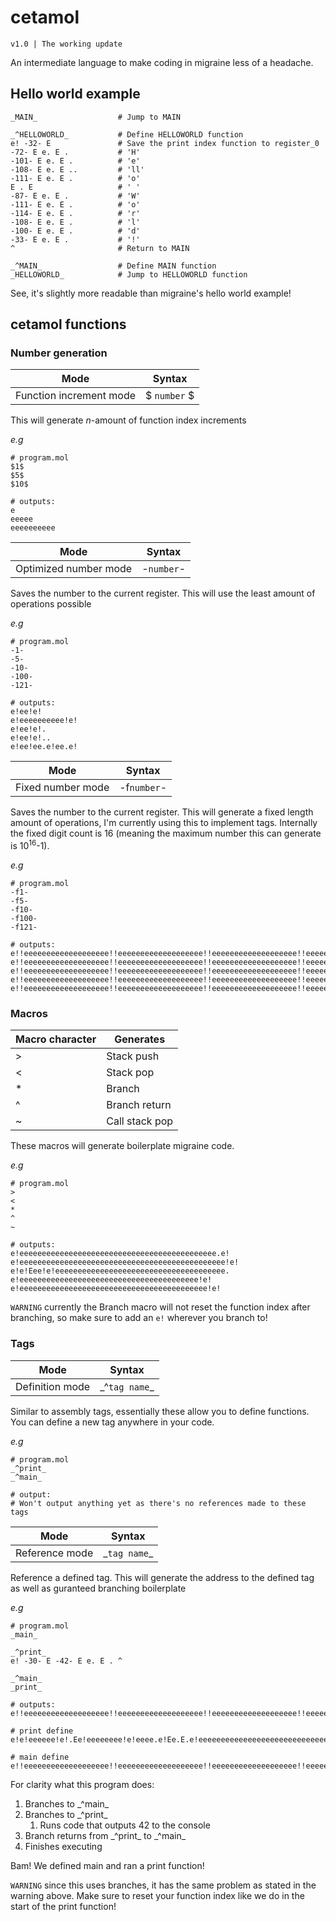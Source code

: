 # cetamol
`v1.0 | The working update`

An intermediate language to make coding in migraine less of a headache.

## Hello world example
```
_MAIN_                  # Jump to MAIN

_^HELLOWORLD_           # Define HELLOWORLD function
e! -32- E				# Save the print index function to register_0
-72- E e. E .			# 'H'
-101- E e. E .			# 'e'
-108- E e. E ..			# 'll'
-111- E e. E .			# 'o'
E . E					# ' '
-87- E e. E .			# 'W'
-111- E e. E .			# 'o'
-114- E e. E .			# 'r'
-108- E e. E .			# 'l'
-100- E e. E .			# 'd'
-33- E e. E .			# '!'
^                       # Return to MAIN

_^MAIN_                 # Define MAIN function
_HELLOWORLD_            # Jump to HELLOWORLD function
```
See, it's slightly more readable than migraine's hello world example!

## cetamol functions
### Number generation
| Mode | Syntax |
| -- | -- |
| Function increment mode | \$ `number` \$ |

This will generate *n*-amount of function index increments

*e.g*
```
# program.mol
$1$
$5$
$10$

# outputs:
e
eeeee
eeeeeeeeee
```

| Mode | Syntax |
| -- | -- |
| Optimized number mode | -`number`- |

Saves the number to the current register. This will use the least amount of operations possible

*e.g*
```
# program.mol
-1-
-5-
-10-
-100-
-121-

# outputs:
e!ee!e!
e!eeeeeeeeee!e!
e!ee!e!.
e!ee!e!..
e!ee!ee.e!ee.e!
```

| Mode | Syntax |
| -- | -- |
| Fixed number mode | -f`number`- |

Saves the number to the current register. This will generate a fixed length amount of operations, I'm currently using this to implement tags. Internally the fixed digit count is 16 (meaning the maximum number this can generate is 10<sup>16</sup>-1).

*e.g*
```
# program.mol
-f1-
-f5-
-f10-
-f100-
-f121-

# outputs:
e!!eeeeeeeeeeeeeeeeeee!!eeeeeeeeeeeeeeeeeee!!eeeeeeeeeeeeeeeeeee!!eeeeeeeeeeeeeeeeeee!!eeeeeeeeeeeeeeeeeee!!eeeeeeeeeeeeeeeeeee!!eeeeeeeeeeeeeeeeeee!!eeeeeeeeeeeeeeeeeee!!eeeeeeeeeeeeeeeeeee!!eeeeeeeeeeeeeeeeeee!!eeeeeeeeeeeeeeeeeee!!eeeeeeeeeeeeeeeeeee!!eeeeeeeeeeeeeeeeeee!!eeeeeeeeeeeeeeeeeee!!eeeeeeeeeeeeeeeeeee!ee.eeeeeeeeeeeeeeee
e!!eeeeeeeeeeeeeeeeeee!!eeeeeeeeeeeeeeeeeee!!eeeeeeeeeeeeeeeeeee!!eeeeeeeeeeeeeeeeeee!!eeeeeeeeeeeeeeeeeee!!eeeeeeeeeeeeeeeeeee!!eeeeeeeeeeeeeeeeeee!!eeeeeeeeeeeeeeeeeee!!eeeeeeeeeeeeeeeeeee!!eeeeeeeeeeeeeeeeeee!!eeeeeeeeeeeeeeeeeee!!eeeeeeeeeeeeeeeeeee!!eeeeeeeeeeeeeeeeeee!!eeeeeeeeeeeeeeeeeee!!eeeeeeeeeeeeeeeeeee!eeeeeeeeee.eeeeeeee
e!!eeeeeeeeeeeeeeeeeee!!eeeeeeeeeeeeeeeeeee!!eeeeeeeeeeeeeeeeeee!!eeeeeeeeeeeeeeeeeee!!eeeeeeeeeeeeeeeeeee!!eeeeeeeeeeeeeeeeeee!!eeeeeeeeeeeeeeeeeee!!eeeeeeeeeeeeeeeeeee!!eeeeeeeeeeeeeeeeeee!!eeeeeeeeeeeeeeeeeee!!eeeeeeeeeeeeeeeeeee!!eeeeeeeeeeeeeeeeeee!!eeeeeeeeeeeeeeeeeee!!eeeeeeeeeeeeeeeeeee!ee.eeeeeeeeeeeeeeeee!.eeeeeeeeeeeeeeeeee
e!!eeeeeeeeeeeeeeeeeee!!eeeeeeeeeeeeeeeeeee!!eeeeeeeeeeeeeeeeeee!!eeeeeeeeeeeeeeeeeee!!eeeeeeeeeeeeeeeeeee!!eeeeeeeeeeeeeeeeeee!!eeeeeeeeeeeeeeeeeee!!eeeeeeeeeeeeeeeeeee!!eeeeeeeeeeeeeeeeeee!!eeeeeeeeeeeeeeeeeee!!eeeeeeeeeeeeeeeeeee!!eeeeeeeeeeeeeeeeeee!!eeeeeeeeeeeeeeeeeee!ee.eeeeeeeeeeeeeeeee!.eeeeeeeeeeeeeeeeeee!.eeeeeeeeeeeeeeeeee
e!!eeeeeeeeeeeeeeeeeee!!eeeeeeeeeeeeeeeeeee!!eeeeeeeeeeeeeeeeeee!!eeeeeeeeeeeeeeeeeee!!eeeeeeeeeeeeeeeeeee!!eeeeeeeeeeeeeeeeeee!!eeeeeeeeeeeeeeeeeee!!eeeeeeeeeeeeeeeeeee!!eeeeeeeeeeeeeeeeeee!!eeeeeeeeeeeeeeeeeee!!eeeeeeeeeeeeeeeeeee!!eeeeeeeeeeeeeeeeeee!!eeeeeeeeeeeeeeeeeee!ee.eeeeeeeeeeeeeeeee!eeee.eeeeeeeeeeeeeee!ee.eeeeeeeeeeeeeeee

```

### Macros
| Macro character | Generates |
| -- | -- |
| > | Stack push |
| < | Stack pop |
| * | Branch |
| ^ | Branch return |
| ~ | Call stack pop |

These macros will generate boilerplate migraine code.

*e.g*
```
# program.mol
>
<
*
^
~

# outputs:
e!eeeeeeeeeeeeeeeeeeeeeeeeeeeeeeeeeeeeeeeeeeee.e!
e!eeeeeeeeeeeeeeeeeeeeeeeeeeeeeeeeeeeeeeeeeeeeee!e!
e!e!Eee!e!eeeeeeeeeeeeeeeeeeeeeeeeeeeeeeeeeeeeee.
e!eeeeeeeeeeeeeeeeeeeeeeeeeeeeeeeeeeeeeeee!e!
e!eeeeeeeeeeeeeeeeeeeeeeeeeeeeeeeeeeeeeeeeee!e!
```

`WARNING` currently the Branch macro will not reset the function index after branching, so make sure to add an `e!` wherever you branch to!

### Tags
| Mode | Syntax |
| --- | --- |
| Definition mode | \_^`tag name`\_ |

Similar to assembly tags, essentially these allow you to define functions. You can define a new tag anywhere in your code.

*e.g*
```
# program.mol
_^print_
_^main_

# output:
# Won't output anything yet as there's no references made to these tags
```

| Mode | Syntax |
| --- | --- |
| Reference mode | \_`tag name`\_ |

Reference a defined tag. This will generate the address to the defined tag as well as guranteed branching boilerplate

*e.g*
```
# program.mol
_main_

_^print_
e! -30- E -42- E e. E . ^

_^main_
_print_

# outputs:
e!!eeeeeeeeeeeeeeeeeee!!eeeeeeeeeeeeeeeeeee!!eeeeeeeeeeeeeeeeeee!!eeeeeeeeeeeeeeeeeee!!eeeeeeeeeeeeeeeeeee!!eeeeeeeeeeeeeeeeeee!!eeeeeeeeeeeeeeeeeee!!eeeeeeeeeeeeeeeeeee!!eeeeeeeeeeeeeeeeeee!!eeeeeeeeeeeeeeeeeee!!eeeeeeeeeeeeeeeeeee!!eeeeeeeeeeeeeeeeeee!!eeeeeeeeeeeeeeeeeee!eeeeeeee.eeeeeeeeeee!eeeeeeeeeeee.eeeeeee!eeeeeeeeeeeeeeeeee.e!Eee!e!eeeeeeeeeeeeeeeeeeeeeeeeeeeeeeeeeeeeee.

# print define
e!e!eeeeee!e!.Ee!eeeeeeee!e!eeee.e!Ee.E.e!eeeeeeeeeeeeeeeeeeeeeeeeeeeeeeeeeeeeeeee!e!

# main define
e!!eeeeeeeeeeeeeeeeeee!!eeeeeeeeeeeeeeeeeee!!eeeeeeeeeeeeeeeeeee!!eeeeeeeeeeeeeeeeeee!!eeeeeeeeeeeeeeeeeee!!eeeeeeeeeeeeeeeeeee!!eeeeeeeeeeeeeeeeeee!!eeeeeeeeeeeeeeeeeee!!eeeeeeeeeeeeeeeeeee!!eeeeeeeeeeeeeeeeeee!!eeeeeeeeeeeeeeeeeee!!eeeeeeeeeeeeeeeeeee!!eeeeeeeeeeeeeeeeeee!eeeeee.eeeeeeeeeeeee!eeeeeeeeeeeeeeee.eee!eeeeeeee.eeeeeeeeeee!Eee!e!eeeeeeeeeeeeeeeeeeeeeeeeeeeeeeeeeeeeee.
```
For clarity what this program does:

1. Branches to \_^main\_
1. Branches to \_^print\_
    1. Runs code that outputs 42 to the console
1. Branch returns from \_^print\_ to \_^main\_
1. Finishes executing

Bam! We defined main and ran a print function!

`WARNING` since this uses branches, it has the same problem as stated in the warning above. Make sure to reset your function index like we do in the start of the print function!
